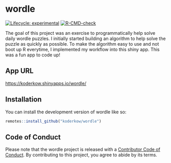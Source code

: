 
<!-- README.md is generated from README.Rmd. Please edit that file -->

# wordle

<!-- badges: start -->

[![Lifecycle:
experimental](https://img.shields.io/badge/lifecycle-experimental-orange.svg)](https://lifecycle.r-lib.org/articles/stages.html#experimental)
[![R-CMD-check](https://github.com/KoderKow/wordle/workflows/R-CMD-check/badge.svg)](https://github.com/KoderKow/wordle/actions)
<!-- badges: end -->

The goal of this project was an exercise to programmatically help solve
daily wordle puzzles. I initially started building an algorithm to help
solve the puzzle as quickly as possible. To make the algorithm easy to
use and not boot up R everytime, I implemented my workflow into this
shiny app. This was a fun app to code up!

## App URL

<https://koderkow.shinyapps.io/wordle/>

## Installation

You can install the development version of wordle like so:

``` r
remotes::install_github("koderkow/wordle")
```

## Code of Conduct

Please note that the wordle project is released with a [Contributor Code
of
Conduct](https://contributor-covenant.org/version/2/0/CODE_OF_CONDUCT.html).
By contributing to this project, you agree to abide by its terms.
